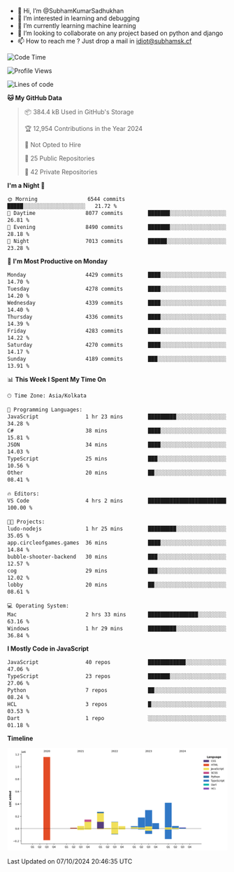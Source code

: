 - 👋 Hi, I’m @SubhamKumarSadhukhan
- 👀 I’m interested in learning and debugging
- 🌱 I’m currently learning machine learning
- 💞️ I’m looking to collaborate on any project based on python and django
- 📫 How to reach me ?
      Just drop a mail in idiot@subhamsk.cf

<!---
SubhamKumarSadhukhan/SubhamKumarSadhukhan is a ✨ special ✨ repository because its `README.md` (this file) appears on your GitHub profile.
You can click the Preview link to take a look at your changes.
--->


<!--START_SECTION:waka-->
![Code Time](http://img.shields.io/badge/Code%20Time-2%2C554%20hrs-blue)

![Profile Views](http://img.shields.io/badge/Profile%20Views-3-blue)

![Lines of code](https://img.shields.io/badge/From%20Hello%20World%20I%27ve%20Written-2.8%20million%20lines%20of%20code-blue)

**🐱 My GitHub Data** 

> 📦 384.4 kB Used in GitHub's Storage 
 > 
> 🏆 12,954 Contributions in the Year 2024
 > 
> 🚫 Not Opted to Hire
 > 
> 📜 25 Public Repositories 
 > 
> 🔑 42 Private Repositories 
 > 
**I'm a Night 🦉** 

```text
🌞 Morning                6544 commits        █████░░░░░░░░░░░░░░░░░░░░   21.72 % 
🌆 Daytime                8077 commits        ███████░░░░░░░░░░░░░░░░░░   26.81 % 
🌃 Evening                8490 commits        ███████░░░░░░░░░░░░░░░░░░   28.18 % 
🌙 Night                  7013 commits        ██████░░░░░░░░░░░░░░░░░░░   23.28 % 
```
📅 **I'm Most Productive on Monday** 

```text
Monday                   4429 commits        ████░░░░░░░░░░░░░░░░░░░░░   14.70 % 
Tuesday                  4278 commits        ████░░░░░░░░░░░░░░░░░░░░░   14.20 % 
Wednesday                4339 commits        ████░░░░░░░░░░░░░░░░░░░░░   14.40 % 
Thursday                 4336 commits        ████░░░░░░░░░░░░░░░░░░░░░   14.39 % 
Friday                   4283 commits        ████░░░░░░░░░░░░░░░░░░░░░   14.22 % 
Saturday                 4270 commits        ████░░░░░░░░░░░░░░░░░░░░░   14.17 % 
Sunday                   4189 commits        ███░░░░░░░░░░░░░░░░░░░░░░   13.91 % 
```


📊 **This Week I Spent My Time On** 

```text
🕑︎ Time Zone: Asia/Kolkata

💬 Programming Languages: 
JavaScript               1 hr 23 mins        █████████░░░░░░░░░░░░░░░░   34.28 % 
C#                       38 mins             ████░░░░░░░░░░░░░░░░░░░░░   15.81 % 
JSON                     34 mins             ████░░░░░░░░░░░░░░░░░░░░░   14.03 % 
TypeScript               25 mins             ███░░░░░░░░░░░░░░░░░░░░░░   10.56 % 
Other                    20 mins             ██░░░░░░░░░░░░░░░░░░░░░░░   08.41 % 

🔥 Editors: 
VS Code                  4 hrs 2 mins        █████████████████████████   100.00 % 

🐱‍💻 Projects: 
ludo-nodejs              1 hr 25 mins        █████████░░░░░░░░░░░░░░░░   35.05 % 
app.circleofgames.games  36 mins             ████░░░░░░░░░░░░░░░░░░░░░   14.84 % 
bubble-shooter-backend   30 mins             ███░░░░░░░░░░░░░░░░░░░░░░   12.57 % 
cog                      29 mins             ███░░░░░░░░░░░░░░░░░░░░░░   12.02 % 
lobby                    20 mins             ██░░░░░░░░░░░░░░░░░░░░░░░   08.61 % 

💻 Operating System: 
Mac                      2 hrs 33 mins       ████████████████░░░░░░░░░   63.16 % 
Windows                  1 hr 29 mins        █████████░░░░░░░░░░░░░░░░   36.84 % 
```

**I Mostly Code in JavaScript** 

```text
JavaScript               40 repos            ████████████░░░░░░░░░░░░░   47.06 % 
TypeScript               23 repos            ███████░░░░░░░░░░░░░░░░░░   27.06 % 
Python                   7 repos             ██░░░░░░░░░░░░░░░░░░░░░░░   08.24 % 
HCL                      3 repos             █░░░░░░░░░░░░░░░░░░░░░░░░   03.53 % 
Dart                     1 repo              ░░░░░░░░░░░░░░░░░░░░░░░░░   01.18 % 
```



**Timeline**

![Lines of Code chart](https://raw.githubusercontent.com/SubhamKumarSadhukhan/SubhamKumarSadhukhan/main/assets/bar_graph.png)


 Last Updated on 07/10/2024 20:46:35 UTC
<!--END_SECTION:waka-->

